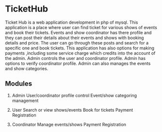 # TicketHub

Ticket Hub is a web application development in php of mysql. This application is a place where user can find ticket for various shows of events and book their tickets. Events  and show coordinator has there profile and they can post their details about their events and shows with booking details and price.
The user can go through these posts and search for a specific one and book tickets. This application has also options for making payments ,including some service charge which credits into the account of the admin.
Admin controls the user and coordinator profile. Admin has options to verify coordinator profile. Admin can also manages the events and show categories.

## Modules
1. Admin
User/coordinator profile control
Event/show categoring  management

2. User 
Search or view shows/events
Book for tickets
Payment
Registration

3. Coordinator
Manage events/shows
Payment
Registration

 


